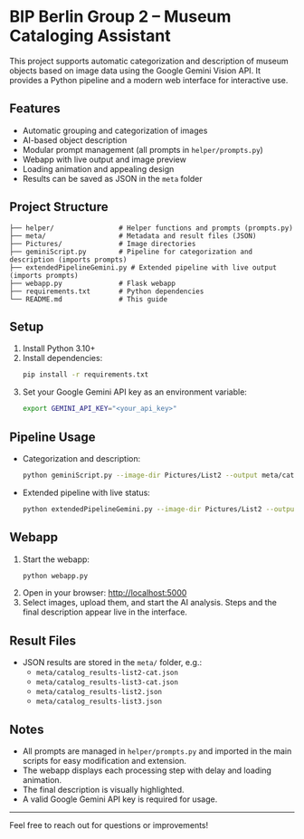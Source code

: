 # BIP Berlin Group 2 – Museum Cataloging Assistant

This project supports automatic categorization and description of museum objects based on image data using the Google Gemini Vision API. It provides a Python pipeline and a modern web interface for interactive use.

## Features
- Automatic grouping and categorization of images
- AI-based object description
- Modular prompt management (all prompts in `helper/prompts.py`)
- Webapp with live output and image preview
- Loading animation and appealing design
- Results can be saved as JSON in the `meta` folder

## Project Structure
```
├── helper/                # Helper functions and prompts (prompts.py)
├── meta/                  # Metadata and result files (JSON)
├── Pictures/              # Image directories
├── geminiScript.py        # Pipeline for categorization and description (imports prompts)
├── extendedPipelineGemini.py # Extended pipeline with live output (imports prompts)
├── webapp.py              # Flask webapp
├── requirements.txt       # Python dependencies
└── README.md              # This guide
```

## Setup
1. Install Python 3.10+
2. Install dependencies:
   ```sh
   pip install -r requirements.txt
   ```
3. Set your Google Gemini API key as an environment variable:
   ```sh
   export GEMINI_API_KEY="<your_api_key>"
   ```

## Pipeline Usage
- Categorization and description:
  ```sh
  python geminiScript.py --image-dir Pictures/List2 --output meta/catalog_results-list2-cat.json
  ```
- Extended pipeline with live status:
  ```sh
  python extendedPipelineGemini.py --image-dir Pictures/List2 --output meta/catalog_results-list2-cat.json
  ```

## Webapp
1. Start the webapp:
   ```sh
   python webapp.py
   ```
2. Open in your browser: [http://localhost:5000](http://localhost:5000)
3. Select images, upload them, and start the AI analysis. Steps and the final description appear live in the interface.

## Result Files
- JSON results are stored in the `meta/` folder, e.g.:
  - `meta/catalog_results-list2-cat.json`
  - `meta/catalog_results-list3-cat.json`
  - `meta/catalog_results-list2.json`
  - `meta/catalog_results-list3.json`

## Notes
- All prompts are managed in `helper/prompts.py` and imported in the main scripts for easy modification and extension.
- The webapp displays each processing step with delay and loading animation.
- The final description is visually highlighted.
- A valid Google Gemini API key is required for usage.

---

Feel free to reach out for questions or improvements!
